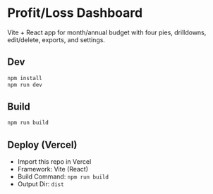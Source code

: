 # Profit/Loss Dashboard

Vite + React app for month/annual budget with four pies, drilldowns, edit/delete, exports, and settings.

## Dev
```bash
npm install
npm run dev
```

## Build
```bash
npm run build
```

## Deploy (Vercel)
- Import this repo in Vercel
- Framework: Vite (React)
- Build Command: `npm run build`
- Output Dir: `dist`
